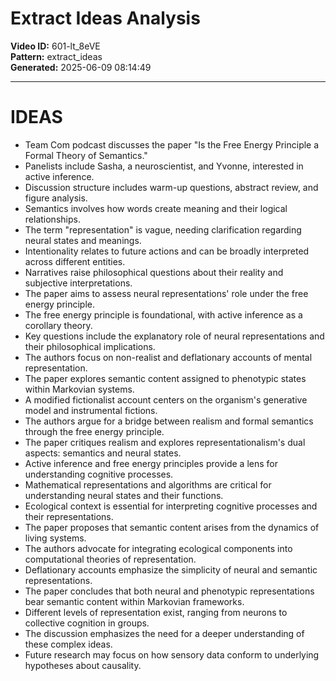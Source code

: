 # Extract Ideas Analysis

**Video ID:** 601-lt_8eVE  
**Pattern:** extract_ideas  
**Generated:** 2025-06-09 08:14:49  

---

# IDEAS

- Team Com podcast discusses the paper "Is the Free Energy Principle a Formal Theory of Semantics."
- Panelists include Sasha, a neuroscientist, and Yvonne, interested in active inference.
- Discussion structure includes warm-up questions, abstract review, and figure analysis.
- Semantics involves how words create meaning and their logical relationships.
- The term "representation" is vague, needing clarification regarding neural states and meanings.
- Intentionality relates to future actions and can be broadly interpreted across different entities.
- Narratives raise philosophical questions about their reality and subjective interpretations.
- The paper aims to assess neural representations' role under the free energy principle.
- The free energy principle is foundational, with active inference as a corollary theory.
- Key questions include the explanatory role of neural representations and their philosophical implications.
- The authors focus on non-realist and deflationary accounts of mental representation.
- The paper explores semantic content assigned to phenotypic states within Markovian systems.
- A modified fictionalist account centers on the organism's generative model and instrumental fictions.
- The authors argue for a bridge between realism and formal semantics through the free energy principle.
- The paper critiques realism and explores representationalism's dual aspects: semantics and neural states.
- Active inference and free energy principles provide a lens for understanding cognitive processes.
- Mathematical representations and algorithms are critical for understanding neural states and their functions.
- Ecological context is essential for interpreting cognitive processes and their representations.
- The paper proposes that semantic content arises from the dynamics of living systems.
- The authors advocate for integrating ecological components into computational theories of representation.
- Deflationary accounts emphasize the simplicity of neural and semantic representations.
- The paper concludes that both neural and phenotypic representations bear semantic content within Markovian frameworks.
- Different levels of representation exist, ranging from neurons to collective cognition in groups.
- The discussion emphasizes the need for a deeper understanding of these complex ideas.
- Future research may focus on how sensory data conform to underlying hypotheses about causality.